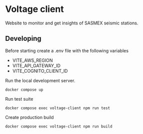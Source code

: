 # Voltage client

Website to monitor and get insights of SASMEX seismic stations.

## Developing

Before starting create a .env file with the following variables

- VITE_AWS_REGION
- VITE_API_GATEWAY_ID
- VITE_COGNITO_CLIENT_ID

Run the local development server.

```shell
docker compose up
```

Run test suite

```shell
docker compose exec voltage-client npm run test
```

Create production build

```shell
docker compose exec voltage-client npm run build
```
